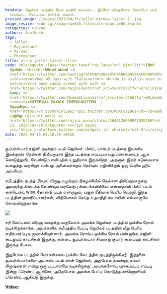 ```yaml
---
heading: ஜெயிலர் படத்தில் வேற மாதிரி சம்பவம்.. இப்போ மிர்னாவோட போட்டோ பாம்
  சம்பவம்.. லேட்டஸ்ட் கிளிக்ஸ் வைரல்.
preview_image: /images/2023/04/15/jailer-mirnaa-latest-1-.jpg
image_resize: /cdn-cgi/image/w=640,fit=scale-down,q=80,f=auto
categories: cinema
authors: Santhosh
tags:
  - Jailer
  - Rajinikanth
  - Mirnaa
  - Photoshoot
title: mirna-jailer-latest-click
code: <blockquote class="twitter-tweet"><p lang="en" dir="ltr">𝐓𝐢𝐭𝐛𝐢𝐭
  𝐔𝐩𝐝𝐚𝐭𝐞 :<br><br>𝐌𝐢𝐫𝐧𝐚𝐥 𝐚𝐛𝐨𝐮𝐭 <a
  href="https://twitter.com/hashtag/%F0%9D%90%89%F0%9D%90%9A%F0%9D%90%A2%F0%9D%90%A5%F0%9D%90%9E%F0%9D%90%AB?src=hash&amp;ref_src=twsrc%5Etfw">#𝐉𝐚𝐢𝐥𝐞𝐫</a>
  🔥<br><br>Worked 45 days with Thalaivar<br> <br>He is stylish even in
  set<br><br>I have combo scenes with both <a
  href="https://twitter.com/rajinikanth?ref_src=twsrc%5Etfw">@rajinikanth</a>
  &amp; <a
  href="https://twitter.com/NimmaShivanna?ref_src=twsrc%5Etfw">@NimmaShivanna</a>
  🔥<br><br>𝐈𝐍𝐓𝐄𝐑𝐕𝐀𝐋 𝐁𝐋𝐎𝐂𝐊 𝐓𝐇𝐄𝐑𝐈𝐂𝐇𝐔𝐓𝐓𝐄𝐍 ...
  𝐀𝐩𝐩𝐚𝐝𝐢𝐲𝐞… <a
  href="https://t.co/KVXCylZ9u1">pic.twitter.com/KVXCylZ9u1</a></p>&mdash;
  Ⓜ️🅰️N🅾️ (@rajini_mano) <a
  href="https://twitter.com/rajini_mano/status/1646126059941920768?ref_src=twsrc%5Etfw">April
  12, 2023</a></blockquote> <script async
  src="https://platform.twitter.com/widgets.js" charset="utf-8"></script>
date: 2023-04-15 07:18:49 +0530
---
```



சூப்பர்ஸ்டார் ரஜினி நடிக்கும் படம் ஜெயிலர். பீஸ்ட், டாக்டர் படத்தை இயக்கிய இயக்குனர் நெல்சன் திலீப்குமார் இந்த படத்தை எப்படியாவது ப்ளாக்பஸ்டர் ஆக கொடுத்துவிட வேண்டும் என்பதில் உறுதியாக இருக்கிறார். அதனால் இவர் கடுமையாக உழைத்து வருகிறார் என்பது அனைவர்க்கும் தெரியும். ரஜினிக்கும் ஒரு பெரிய ஹிட் அவசியம்.

சமீபத்தில் நடந்த பிரபல விருது வழங்கும் நிகழ்ச்சியில்  நெல்சன் திலீப்குமாருக்கு அவருக்கு கிடைக்க வேண்டிய வரவேற்பு கிடைக்கவில்லை. என்னதான் பீஸ்ட் படம் கன்டென்ட் wise தோல்வி படம் என்றாலும், வசூல் ரீதியாக பெரிய வெற்றி. இந்த படத்தின் தயாரிப்பாளர்கள், விநியோகம் செய்த உதயநிதி ஸ்டாலின் எல்லாருமே சொல்லிருந்தாங்க.

![](/images/2023/04/15/jailer-mirnaa-latest-2-.jpg)

சரி லேட்டஸ்ட் மிர்னா கதைக்கு வருவோம் அவங்க ஜெயிலர் படத்தில் முக்கிய ரோல் நடிச்சிருக்காங்க. அவர்களில் சமீபத்திய பேட்டி ஜெயிலர் படத்தின் மீது பெரிய எதிர்பார்ப்பு உருவாக்கியுள்ளார். அவங்க ரொம்ப முக்கிய ரோல் பண்றாங்க, ரஜினி கூடஓயும் காட்சிகள் இருக்கு, கன்னட சூப்பர்ஸ்டார் சிவராஜ் குமார் கூடையும் காட்சிகள் இருக்கு போல.

இதுபோக படத்தில் மோகன்லால் முக்கிய வேடத்தில் நடித்திருக்கிறார். இத்தனை சூப்பர்ஸ்டார்களை அடக்கிய படம் தான் ஜெயிலர். அதுபோக தமன்னா, ரம்யா கிருஷ்ணன் என்று ஒரு பட்டாளமே நடிச்சிருக்கு. அவங்களோட புகைப்படம் எப்படி இன்று ட்ரெண்ட் ஆச்சோ, அதேபோல அவங்க பேட்டி கொடுத்த காணொளியும் ட்ரெண்ட் ஆகிட்டு இருக்கு. 

**V﻿ideo:**